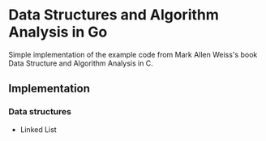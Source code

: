 # Data Structures and Algorithm Analysis in Go
Simple implementation of the example code from Mark Allen Weiss's book Data Structure and Algorithm Analysis in C.

## Implementation
### Data structures
- Linked List
